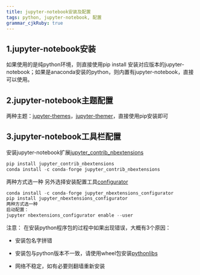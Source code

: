 ```yaml
---
title: jupyter-notebook安装及配置
tags: python, jupyter-notebook, 配置
grammar_cjkRuby: true
---
```



## 1.jupyter-notebook安装
如果使用的是纯python环境，则直接使用pip install 安装对应版本的jupyter-notebook；如果是anaconda安装的python，则内置有jupyter-notebook，直接可以使用。
## 2.jupyter-notebook主题配置
两种主题：[jupyter-themes][1]，[jupyter-themer][2]，直接使用pip安装即可
## 3.jupyter-notebook工具栏配置
安装jupyter-notebook扩展[jupyter_contrib_nbextensions][3]

``` python
pip install jupyter_contrib_nbextensions
conda install -c conda-forge jupyter_contrib_nbextensions
```
两种方式选一种
另外选择安装配置工具[configurator][4]
```python
conda install -c conda-forge jupyter_nbextensions_configurator
pip install jupyter_nbextensions_configurator
两种方式选一种
启动配置：
jupyter nbextensions_configurator enable --user
```
注意：
在安装python程序包的过程中如果出现错误，大概有3个原因：
* 安装包名字拼错
* 安装包与python版本不一致，请使用wheel包安装[pythonlibs][5]
* 网络不稳定，如有必要则翻墙重新安装

  [1]: https://github.com/dunovank/jupyter-themes
  [2]: https://github.com/transcranial/jupyter-themer
  [3]: https://github.com/ipython-contrib/jupyter_contrib_nbextensions
  [4]: https://github.com/Jupyter-contrib/jupyter_nbextensions_configurator
  [5]:http://www.lfd.uci.edu/~gohlke/pythonlibs/